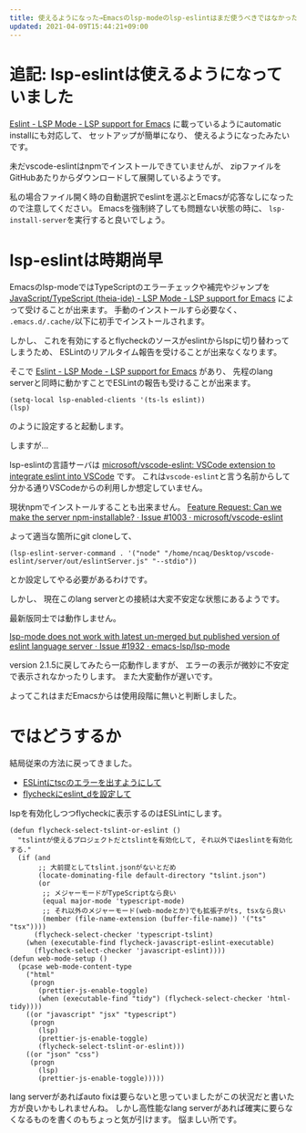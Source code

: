 ```yaml
---
title: 使えるようになった→Emacsのlsp-modeのlsp-eslintはまだ使うべきではなかった
updated: 2021-04-09T15:44:21+09:00
---
```


# 追記: lsp-eslintは使えるようになっていました

[Eslint - LSP Mode - LSP support for Emacs](https://emacs-lsp.github.io/lsp-mode/page/lsp-eslint/)
に載っているようにautomatic installにも対応して、
セットアップが簡単になり、
使えるようになったみたいです。

未だvscode-eslintはnpmでインストールできていませんが、
zipファイルをGitHubあたりからダウンロードして展開しているようです。

私の場合ファイル開く時の自動選択でeslintを選ぶとEmacsが応答なしになったので注意してください。
Emacsを強制終了しても問題ない状態の時に、
`lsp-install-server`を実行すると良いでしょう。

# lsp-eslintは時期尚早

Emacsのlsp-modeではTypeScriptのエラーチェックや補完やジャンプを
[JavaScript/TypeScript (theia-ide) - LSP Mode - LSP support for Emacs](https://emacs-lsp.github.io/lsp-mode/page/lsp-typescript/)
によって受けることが出来ます。
手動のインストールすら必要なく、
`.emacs.d/.cache/`以下に初手でインストールされます。

しかし、
これを有効にするとflycheckのソースがeslintからlspに切り替わってしまうため、
ESLintのリアルタイム報告を受けることが出来なくなります。

そこで
[Eslint - LSP Mode - LSP support for Emacs](https://emacs-lsp.github.io/lsp-mode/page/lsp-eslint/)
があり、
先程のlang serverと同時に動かすことでESLintの報告も受けることが出来ます。

~~~elisp
(setq-local lsp-enabled-clients '(ts-ls eslint))
(lsp)
~~~

のように設定すると起動します。

しますが…

lsp-eslintの言語サーバは
[microsoft/vscode-eslint: VSCode extension to integrate eslint into VSCode](https://github.com/Microsoft/vscode-eslint)
です。
これは`vscode-eslint`と言う名前からして分かる通りVSCodeからの利用しか想定していません。

現状npmでインストールすることも出来ません。
[Feature Request: Can we make the server npm-installable? · Issue #1003 · microsoft/vscode-eslint](https://github.com/microsoft/vscode-eslint/issues/1003)

よって適当な箇所にgit cloneして、

~~~elisp
(lsp-eslint-server-command . '("node" "/home/ncaq/Desktop/vscode-eslint/server/out/eslintServer.js" "--stdio"))
~~~

とか設定してやる必要があるわけです。

しかし、
現在このlang serverとの接続は大変不安定な状態にあるようです。

最新版同士では動作しません。

[lsp-mode does not work with latest un-merged but published version of eslint language server · Issue #1932 · emacs-lsp/lsp-mode](https://github.com/emacs-lsp/lsp-mode/issues/1932)

version 2.1.5に戻してみたら一応動作しますが、
エラーの表示が微妙に不安定で表示されなかったりします。
また大変動作が遅いです。

よってこれはまだEmacsからは使用段階に無いと判断しました。

# ではどうするか

結局従来の方法に戻ってきました。

* [ESLintにtscのエラーを出すようにして](https://www.ncaq.net/2019/12/05/21/05/18/)
* [flycheckにeslint_dを設定して](https://www.ncaq.net/2020/10/13/18/19/21/)

lspを有効化しつつflycheckに表示するのはESLintにします。

~~~elisp
(defun flycheck-select-tslint-or-eslint ()
  "tslintが使えるプロジェクトだとtslintを有効化して, それ以外ではeslintを有効化する."
  (if (and
       ;; 大前提としてtslint.jsonがないとだめ
       (locate-dominating-file default-directory "tslint.json")
       (or
        ;; メジャーモードがTypeScriptなら良い
        (equal major-mode 'typescript-mode)
        ;; それ以外のメジャーモード(web-modeとか)でも拡張子がts, tsxなら良い
        (member (file-name-extension (buffer-file-name)) '("ts" "tsx"))))
      (flycheck-select-checker 'typescript-tslint)
    (when (executable-find flycheck-javascript-eslint-executable)
      (flycheck-select-checker 'javascript-eslint))))
(defun web-mode-setup ()
  (pcase web-mode-content-type
    ("html"
     (progn
       (prettier-js-enable-toggle)
       (when (executable-find "tidy") (flycheck-select-checker 'html-tidy))))
    ((or "javascript" "jsx" "typescript")
     (progn
       (lsp)
       (prettier-js-enable-toggle)
       (flycheck-select-tslint-or-eslint)))
    ((or "json" "css")
     (progn
       (lsp)
       (prettier-js-enable-toggle)))))
~~~

lang serverがあればauto fixは要らないと思っていましたがこの状況だと書いた方が良いかもしれませんね。
しかし高性能なlang serverがあれば確実に要らなくなるものを書くのもちょっと気が引けます。
悩ましい所です。
